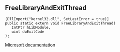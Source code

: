 ## FreeLibraryAndExitThread

```
[DllImport("kernel32.dll", SetLastError = true)]
public static extern void FreeLibraryAndExitThread(
   IntPtr hLibModule,
   uint dwExitCode
);
```

[Microsoft documentation](https://docs.microsoft.com/en-us/windows/win32/api/libloaderapi/nf-libloaderapi-freelibraryandexitthread)
